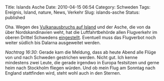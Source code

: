 Title: Islands Asche
Date: 2010-04-15 06:54
Category: Schweden
Tags: Ereignis, Island, nature, News, Verkehr
Slug: islands-asche
Status: published

Oha. Wegen des [Vulkanausbruchs auf
Island](http://www.tagesschau.de/ausland/islandvulkan104.html) und der
Asche, die von da über Nordskandinavien weht, hat die Luftfahrtbehörde
allen Flugverkehr im oberen Drittel Schwedens
[eingestellt](http://www.dn.se/nyheter/sverige/fler-svenska-flygplatser-stangs-1.1077902).
Eventuell muss das Flugverbot noch weiter südlich bis Dalarna
ausgeweitet werden.

*Nachtrag 16:30*: Gerade kam die Meldung, dass ab heute Abend alle Flüge
von und nach Schweden gestrichen werden. Nicht gut. Ich kenne mindestens
zwei Leute, die gerade irgendwo in Europa festsitzen und gerne heim nach
Stockholm fliegen würden. Und ob mein Flug am Sonntag nach England
stattfinden wird, steht wohl auch in den Sternen.

